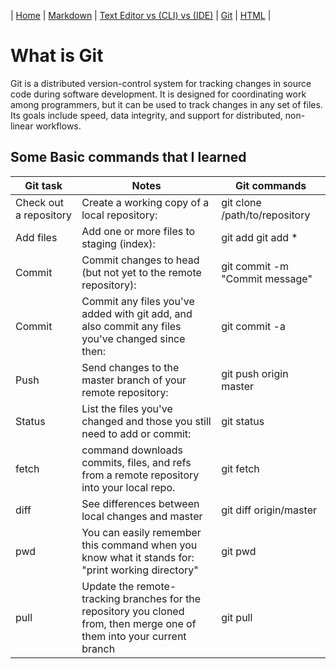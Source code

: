 | [Home](README.md) | [Markdown](mdown.md)   |      [Text Editor vs (CLI) vs (IDE)](terminal.md) | [Git](gitpage.md) | [HTML](index.html) |

# What is Git

Git is a distributed version-control system for tracking changes in source code during software development. 
It is designed for coordinating work among programmers, but it can be used to track changes in any set of files.
Its goals include speed, data integrity, and support for distributed, non-linear workflows.

## Some Basic commands that I learned 

|   Git task    |   Notes    |   Git commands    |
|-------|-------|-------|
|    Check out a repository   |   Create a working copy of a local repository:    |  git clone /path/to/repository     |
|    Add files   |   Add one or more files to staging (index):    |   git add <filename> git add *    |
|   Commit    |   Commit changes to head (but not yet to the remote repository):    |  git commit -m "Commit message"     |
|   Commit    |  Commit any files you've added with git add, and also commit any files you've changed since then:     |   git commit -a    |
|   Push    |   Send changes to the master branch of your remote repository:    |  git push origin master     |
|   Status    |   List the files you've changed and those you still need to add or commit:    |  git status     |
|     fetch   |   command downloads commits, files, and refs from a remote repository into your local repo.    | git fetch <remote> <branch>      |
|    diff   |   See differences between local changes and master    |   git diff origin/master    |
|    pwd    |  You can easily remember this command when you know what it stands for: "print working directory"   |   git pwd    |
|    pull   |  Update the remote-tracking branches for the repository you cloned from, then merge one of them into your current branch     |  git pull     |
